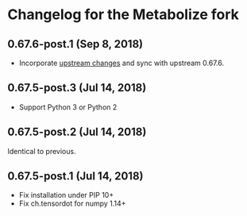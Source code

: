 Changelog for the Metabolize fork
=================================

## 0.67.6-post.1 (Sep 8, 2018)

- Incorporate [upstream changes](https://github.com/mattloper/chumpy/compare/9508addeb16c39a712c61a4ba982ac6d17bbd294...ef0c192099301aa76ad40282132fbd3c36b5a720) and sync with upstream 0.67.6.


## 0.67.5-post.3 (Jul 14, 2018)

- Support Python 3 or Python 2


## 0.67.5-post.2 (Jul 14, 2018)

Identical to previous.


## 0.67.5-post.1 (Jul 14, 2018)

- Fix installation under PIP 10+
- Fix ch.tensordot for numpy 1.14+
